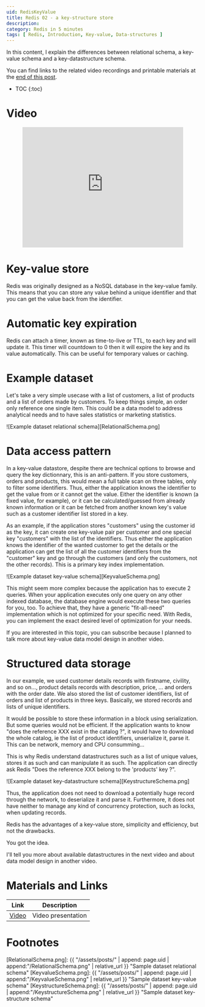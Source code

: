 ```yaml
---
uid: RedisKeyValue
title: Redis 02 - a key-structure store
description:
category: Redis in 5 minutes
tags: [ Redis, Introduction, Key-value, Data-structures ]
---
```


In this content, I explain the differences between relational schema, a key-value schema and a key-datastructure schema. 

You can find links to the related video recordings and printable materials at
the <a href="#materials-and-links">end of this post</a>.

* TOC
{:toc}

# Video

<center><iframe width="420" height="315" src="https://www.youtube.com/embed/6uzBC39dvAs" frameborder="0" allowfullscreen></iframe></center>

# Key-value store

Redis was originally designed as a NoSQL database in the key-value family. This means that you can store any value behind a unique identifier and that you can get the value back from the identifier.

# Automatic key expiration

Redis can attach a timer, known as time-to-live or TTL, to each key and will update it. This timer will countdown to 0 then it will expire the key and its value automatically. This can be useful for temporary values or caching.

# Example dataset

Let's take a very simple usecase with a list of customers, a list of products and a list of orders made by customers. To keep things simple, an order only reference one single item. This could be a data model to address analytical needs and to have sales statistics or marketing statistics.

![Example dataset relational schema][RelationalSchema.png]

#  Data access pattern

In a key-value datastore, despite there are technical options to browse and query the key dictionnary, this is an anti-pattern. If you store customers, orders and products, this would mean a full table scan on three tables, only to filter some identifiers. Thus, either the application knows the identifier to get the value from or it cannot get the value. Either the identifier is known (a fixed value, for example), or it can be calculated/guessed from already known information or it can be fetched from another known key's value such as a customer identifier list stored in a key.

As an example, if the application stores "customers" using the customer id as the key, it can create one key-value pair per customer and one special key "customers" with the list of the identifiers. Thus either the application knows the identifier of the wanted customer to get the details or the application can get the list of all the customer identifiers from the "customer" key and go through the customers (and only the customers, not the other records). This is a primary key index implementation.

![Example dataset key-value schema][KeyvalueSchema.png]

This might seem more complex because the application has to execute 2 queries. When your application executes only one query on any other indexed database, the database engine would execute these two queries for you, too. To achieve that, they have a generic "fit-all-need" implementation which is not optimized for your specific need. With Redis, you can implement the exact desired level of optimization for your needs.

If you are interested in this topic, you can subscribe because I planned to talk more about key-value data model design in another video.

# Structured data storage

In our example, we used customer details records with firstname, civility, and so on..., product details records with description, price, ...  and orders with the order date. We also stored the list of customer identifiers, list of orders and list of products in three keys. Basically, we stored records and lists of unique identifiers.

It would be possible to store these information in a block using serialization. But some queries would not be efficient. If the application wants to know "does the reference XXX exist in the catalog ?", it would have to download the whole catalog, ie the list of product identifiers, unserialize it, parse it. This can be network, memory and CPU consumming...

This is why Redis understand datastructures such as a list of unique values, stores it as such and can manipulate it as such. The application can directly ask Redis "Does the reference XXX belong to the 'products' key ?". 

![Example dataset key-datastructure schema][KeystructureSchema.png]

Thus, the application does not need to download a potentially huge record through the network, to deserialize it and parse it. Furthermore, it does not have neither to manage any kind of concurrency protection, such as locks, when updating records.

Redis has the advantages of a key-value store, simplicity and efficiency, but not the drawbacks.

You got the idea.

I'll tell you more about available datastructures in the next video and about data model design in another video.






# Materials and Links

| Link | Description |
|---|---|
| [Video] | Video presentation |

# Footnotes

[Video]: https://youtu.be/6uzBC39dvAs "Related youtube video"
[RelationalSchema.png]: {{ "/assets/posts/" | append: page.uid | append:"/RelationalSchema.png" | relative_url }} "Sample dataset relational schema"
[KeyvalueSchema.png]: {{ "/assets/posts/" | append: page.uid | append:"/KeyvalueSchema.png" | relative_url }} "Sample dataset key-value schema"
[KeystructureSchema.png]: {{ "/assets/posts/" | append: page.uid | append:"/KeystructureSchema.png" | relative_url }} "Sample dataset key-structure schema"

